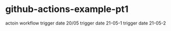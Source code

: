 # github-actions-example-pt1
actoin workflow trigger date 20/05
trigger date 21-05-1
trigger date 21-05-2
